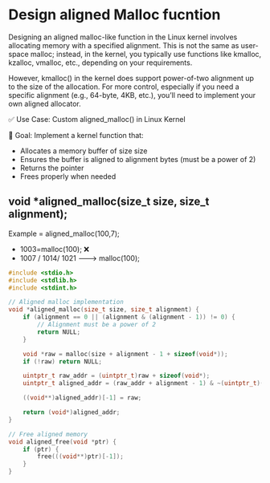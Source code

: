 
# Design aligned Malloc fucntion
Designing an aligned malloc-like function in the Linux kernel involves allocating memory with a specified alignment. This is not the same as user-space malloc; instead, in the kernel, you typically use functions like kmalloc, kzalloc, vmalloc, etc., depending on your requirements.

However, kmalloc() in the kernel does support power-of-two alignment up to the size of the allocation. For more control, especially if you need a specific alignment (e.g., 64-byte, 4KB, etc.), you’ll need to implement your own aligned allocator.

✅ Use Case: Custom aligned_malloc() in Linux Kernel

🎯 Goal:
Implement a kernel function that:

- Allocates a memory buffer of size size
- Ensures the buffer is aligned to alignment bytes (must be a power of 2)
- Returns the pointer
- Frees properly when needed

## void *aligned_malloc(size_t size, size_t alignment);
Example = aligned_malloc(100,7);
- 1003=malloc(100);  ❌
- 1007 / 1014/ 1021  ---> malloc(100);


```c++
#include <stdio.h>
#include <stdlib.h>
#include <stdint.h>

// Aligned malloc implementation
void *aligned_malloc(size_t size, size_t alignment) {
    if (alignment == 0 || (alignment & (alignment - 1)) != 0) {
        // Alignment must be a power of 2
        return NULL;
    }

    void *raw = malloc(size + alignment - 1 + sizeof(void*));
    if (!raw) return NULL;

    uintptr_t raw_addr = (uintptr_t)raw + sizeof(void*);
    uintptr_t aligned_addr = (raw_addr + alignment - 1) & ~(uintptr_t)(alignment - 1);

    ((void**)aligned_addr)[-1] = raw;

    return (void*)aligned_addr;
}

// Free aligned memory
void aligned_free(void *ptr) {
    if (ptr) {
        free(((void**)ptr)[-1]);
    }
}
```
